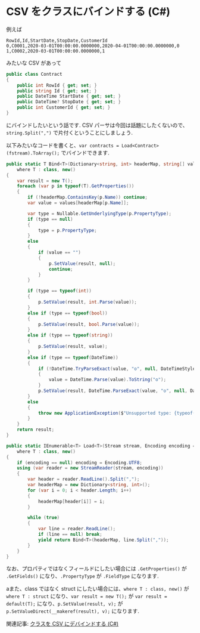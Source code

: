 # CSV をクラスにバインドする (C#)

例えば

```
RowId,Id,StartDate,StopDate,CustomerId
0,C0001,2020-03-01T00:00:00.0000000,2020-04-01T00:00:00.0000000,0
1,C0002,2020-03-01T00:00:00.0000000,1
```

みたいな CSV があって

```csharp
public class Contract
{
    public int RowId { get; set; }
    public string Id { get; set; }
    public DateTime StartDate { get; set; }
    public DateTime? StopDate { get; set; }
    public int CustomerId { get; set; }
}
```

にバインドしたいという話です. CSV パーサは今回は話題にしたくないので、`string.Split(",")` で片付くということにしましょう.

以下みたいなコードを書くと、`var contracts = Load<Contract>(fstream).ToArray();` でバインドできます.

```csharp
public static T Bind<T>(Dictionary<string, int> headerMap, string[] values)
    where T : class, new()
{
    var result = new T();
    foreach (var p in typeof(T).GetProperties())
    {
        if (!headerMap.ContainsKey(p.Name)) continue;
        var value = values[headerMap[p.Name]];

        var type = Nullable.GetUnderlyingType(p.PropertyType);
        if (type == null)
        {
            type = p.PropertyType;
        }
        else
        {
            if (value == "")
            {
                p.SetValue(result, null);
                continue;
            }
        }

        if (type == typeof(int))
        {
            p.SetValue(result, int.Parse(value));
        }
        else if (type == typeof(bool))
        {
            p.SetValue(result, bool.Parse(value));
        }
        else if (type == typeof(string))
        {
            p.SetValue(result, value);
        }
        else if (type == typeof(DateTime))
        {
            if (!DateTime.TryParseExact(value, "o", null, DateTimeStyles.RoundtripKind, out var _))
            {
                value = DateTime.Parse(value).ToString("o");
            }
            p.SetValue(result, DateTime.ParseExact(value, "o", null, DateTimeStyles.RoundtripKind));
        }
        else
        {
            throw new ApplicationException($"Unsupported type: {typeof(T).Name}");
        }
    }
    return result;
}

public static IEnumerable<T> Load<T>(Stream stream, Encoding encoding = null)
    where T : class, new()
{
    if (encoding == null) encoding = Encoding.UTF8;
    using (var reader = new StreamReader(stream, encoding))
    {
        var header = reader.ReadLine().Split(",");
        var headerMap = new Dictionary<string, int>();
        for (var i = 0; i < header.Length; i++)
        {
            headerMap[header[i]] = i;
        }

        while (true)
        {
            var line = reader.ReadLine();
            if (line == null) break;
            yield return Bind<T>(headerMap, line.Split(","));
        }
    }
}
```

なお、プロパティではなくフィールドにしたい場合には `.GetProperties()` が `.GetFields()` になり、`.PropertyType` が `.FieldType` になります.

aまた、class ではなく struct にしたい場合には、`where T : class, new()` が `where T : struct` になり、`var result = new T();` が `var result = default(T);`  になり、`p.SetValue(result, v);` が `p.SetValueDirect(__makeref(result), v);` になります.

関連記事: [クラスを CSV にデバインドする (C#)](https://qiita.com/c-yan/items/74345e0aad795cc23929)
